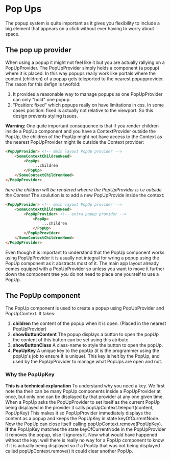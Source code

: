 # Pop Ups
The popup system is quite important as it gives you flexibility to include a big element that appears on a click without ever having to worry about space.

## The pop up provider
When using a popup it might not feel like it but you are actually rallying on a PopUpProvider. The PopUpProvider simply holds a component (a popup) where it is placed. In this way popups really work like portals where the content (children) of a popup gets teleported to the nearest popupprovider. The rason for this defign is twofold: 
1. It provides a reasonable way to manage popups as one PopUpProvider can only "hold" one popup.
2. "Position: fixed" which popups really on have limitations in css. In some cases position: fixed is actually not relative to the viewport. So this design prevents styling issues.

**Warning:** One quite important consequence is that if you render children inside a PopUp component and you have a ContextProvider outside the PopUp, the children of the PopUp might not have access to the Context as the nearest PopUpProvider might lie outside the Context provider:
```html
<PopUpProvider> <!-- main layout PopUp provider -->
    <SomeContextChildrenNeed>
        <PopUp>
            ...children
        </PopUp>
    </SomeContextChildrenNeed>
</PopUpProvider>
```
*here the children will be rendered whenre the PopUpProvider is i.e outside the Context*
The soulution is to add a new PopUpProvide inside the context:
```html
<PopUpProvider> <!-- main layout PopUp provider -->
    <SomeContextChildrenNeed>
        <PopUpProvider> <!-- extra popup provider -->
            <PopUp>
                ...children
            </PopUp>
        </PopUpProvider> 
    </SomeContextChildrenNeed>
</PopUpProvider>
```

Even though it is important to understand that the PopUp component  works using PopUpProvider it is usually not integral for wring a popup using the PopUp component as it abstracts most of it. The main app layout already comes equiped with a PopUpProvider so unless you want to move it further down the component tree you do not need to place one yourself to use a PopUp.

## The PopUp component
The PopUp component is used to create a popup using PopUpProvider and PopUpContext. It takes:
1. **children** the content of the popup when it is open. (Placed in the nearest PopUpProvider)
2. **showButtonContent** The popup displays a button to open the popUp the content of this button can be set using this atribute.
3. **showButtonClass** A class-name to style the button to open the popUp.
4. **PopUpKey** A unique key to the popUp (it is the programmer using the popUp's job to ensure it is unique). This key is helt by the PopUp, and used by the PopUpProvider to manage what PopUps are open and not.

### Why the PopUpKey
**This is a technical explanation**
To understand why you need a key. We first note tha their can be many PopUp components inside a PopUpProvider at once, but only one can be displayed by that provider at any one given time. When a PopUp asks the PopUpProvider to set itself as the current PopUp being displayed in the provider it calls popUpContext.teleport(content, PopUpKey) This makes it so PopUpProvider immediately displays the content as a popup and keeps the PopUpKey in state keyOfCurrentNode. Now the PopUp can close itself calling popUpContext.remove(PopUpKey). **If** the PopUpKey matches the state keyOfCurrentNode in the PopUpProvider it removes the popup, else it ignores it. Now what would have happened without the key: well there is really no way for a PopUp component to know if it is actually being displayed so if a PopUp that was not being displayed called popUpContext.remove() it could clear another PopUp.
